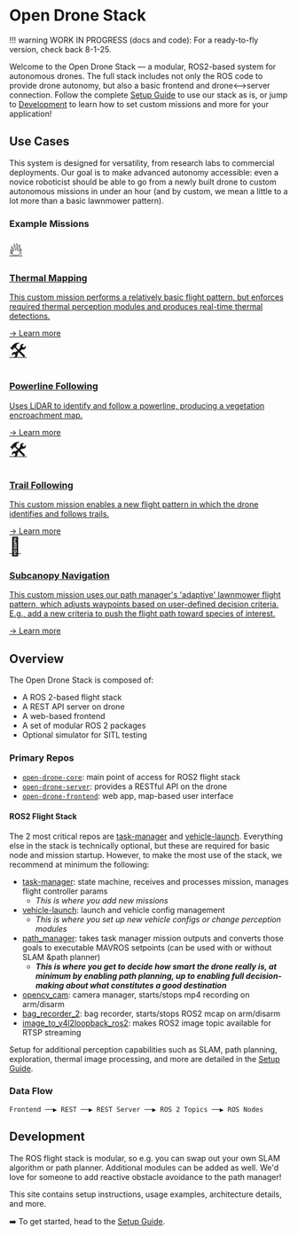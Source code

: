 # Open Drone Stack

!!! warning
    WORK IN PROGRESS (docs and code): For a ready-to-fly version, check back 8-1-25.

Welcome to the Open Drone Stack — a modular, ROS2-based system for autonomous drones. The full stack includes not only the ROS code to provide drone autonomy, but also a basic frontend and drone<-->server connection. Follow the complete [Setup Guide](setup/index.md) to use our stack as is, or jump to [Development](development/index.md) to learn how to set custom missions and more for your application!

## Use Cases

This system is designed for versatility, from research labs to commercial deployments. Our goal is to make advanced autonomy accessible: even a novice roboticist should be able to go from a newly built drone to custom autonomous missions in under an hour (and by custom, we mean a little to a lot more than a basic lawnmower pattern).

### Example Missions

<div class="grid cards">

  <a class="card-link" href="system/missions/#thermal-mapping">
    <div class="card-content">
      <span class="md-icon" style="font-size: 2rem;">🔥</span>
      <h3>Thermal Mapping</h3>
      <p>This custom mission performs a relatively basic flight pattern, but enforces required thermal perception modules and produces real-time thermal detections.</p>
      <span class="md-button">→ Learn more</span>
    </div>
  </a>

  <a class="card-link" href="system/missions/#tpowerline-following">
    <div class="card-content">
      <span class="md-icon" style="font-size: 2rem;">🛠️</span>
      <h3>Powerline Following</h3>
      <p>Uses LiDAR to identify and follow a powerline, producing a vegetation encroachment map.</p>
      <span class="md-button">→ Learn more</span>
    </div>
  </a>

  <a class="card-link" href="system/missions/#trail-following">
    <div class="card-content">
      <span class="md-icon" style="font-size: 2rem;">🛠️</span>
      <h3>Trail Following</h3>
      <p>This custom mission enables a new flight pattern in which the drone identifies and follows trails.</p>
      <span class="md-button">→ Learn more</span>
    </div>
  </a>

  <a class="card-link" href="system/missions/#subcanopy-navigation">
    <div class="card-content">
      <span class="md-icon" style="font-size: 2rem;">🌲</span>
      <h3>Subcanopy Navigation</h3>
      <p>This custom mission uses our path manager's 'adaptive' lawnmower flight pattern, which adjusts waypoints based on user-defined decision criteria. E.g., add a new criteria to push the flight path toward species of interest.</p>
      <span class="md-button">→ Learn more</span>
    </div>
  </a>

</div>

## Overview

The Open Drone Stack is composed of:

- A ROS 2-based flight stack
- A REST API server on drone
- A web-based frontend
- A set of modular ROS 2 packages
- Optional simulator for SITL testing

### Primary Repos

- [`open-drone-core`](https://github.com/robotics-88/open-drone-core): main point of access for ROS2 flight stack
- [`open-drone-server`](https://github.com/robotics-88/open-drone-server): provides a RESTful API on the drone
- [`open-drone-frontend`](https://github.com/robotics-88/open-drone-frontend): web app, map-based user interface

#### ROS2 Flight Stack

The 2 most critical repos are [task-manager](https://github.com/robotics-88/task-manager) and [vehicle-launch](https://github.com/robotics-88/vehicle-launch). Everything else in the stack is technically optional, but these are required for basic node and mission startup. However, to make the most use of the stack, we recommend at minimum the following:

* [task-manager](https://github.com/robotics-88/task-manager): state machine, receives and processes mission, manages flight controller params
    - *This is where you add new missions*
* [vehicle-launch](https://github.com/robotics-88/vehicle-launch): launch and vehicle config management
    - *This is where you set up new vehicle configs or change perception modules*
* [path_manager](https://github.com/robotics-88/path-manager): takes task manager mission outputs and converts those goals to executable MAVROS setpoints (can be used with or without SLAM &path planner)
    - ***This is where you get to decide how smart the drone really is, at minimum by enabling path planning, up to enabling full decision-making about what constitutes a good destination***
* [opencv_cam](https://github.com/robotics-88/opencv_cam): camera manager, starts/stops mp4 recording on arm/disarm
* [bag_recorder_2](https://github.com/robotics-88/bag_recorder_2): bag recorder, starts/stops ROS2 mcap on arm/disarm
* [image_to_v4l2loopback_ros2](https://github.com/robotics-88/image_to_v4l2loopback_ros2): makes ROS2 image topic available for RTSP streaming

Setup for additional perception capabilities such as SLAM, path planning, exploration, thermal image processing, and more are detailed in the [Setup Guide](setup/index.md).

### Data Flow

```text
Frontend ──▶ REST ──▶ REST Server ──▶ ROS 2 Topics ──▶ ROS Nodes
```

## Development
The ROS flight stack is modular, so e.g. you can swap out your own SLAM algorithm or path planner. Additional modules can be added as well. We'd love for someone to add reactive obstacle avoidance to the path manager!

This site contains setup instructions, usage examples, architecture details, and more.

➡️ To get started, head to the [Setup Guide](setup/index.md).

